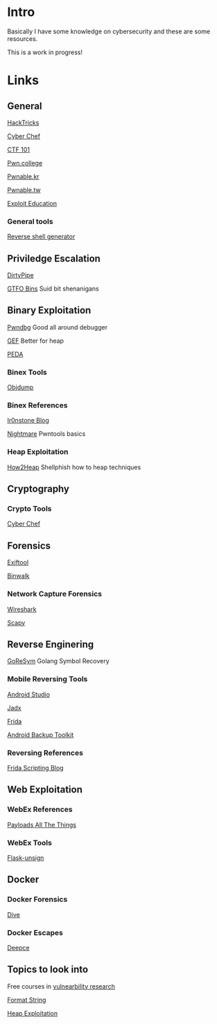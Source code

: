 # Intro

Basically I have some knowledge on cybersecurity and these are some resources.

This is a work in progress!

# Links

## General

[HackTricks](https://book.hacktricks.xyz/welcome/readme)

[Cyber Chef](https://gchq.github.io/CyberChef/)

[CTF 101](https://ctf101.org/)

[Pwn.college](https://pwn.college/)

[Pwnable.kr](https://pwnable.kr/)

[Pwnable.tw](https://pwnable.tw/)

[Exploit Education](https://exploit.education/)

### General tools

[Reverse shell generator](https://www.revshells.com/)

## Priviledge Escalation

[DirtyPipe](https://github.com/AlexisAhmed/CVE-2022-0847-DirtyPipe-Exploits)

[GTFO Bins](https://gtfobins.github.io/)
Suid bit shenanigans

## Binary Exploitation

[Pwndbg](https://github.com/pwndbg/pwndbg)
Good all around debugger

[GEF](https://github.com/hugsy/gef)
Better for heap
 
[PEDA](https://github.com/longld/peda)

### Binex Tools

[Objdump](https://man7.org/linux/man-pages/man1/objdump.1.html)

### Binex References

[Ir0nstone Blog](https://ir0nstone.gitbook.io/notes/)

[Nightmare](https://guyinatuxedo.github.io/02-intro_tooling/pwntools/index.html)
Pwntools basics

### Heap Exploitation
[How2Heap](https://github.com/shellphish/how2heap) Shellphish how to heap techniques

## Cryptography

### Crypto Tools

[Cyber Chef](https://gchq.github.io/CyberChef/)

## Forensics

[Exiftool](https://github.com/exiftool/exiftool)

[Binwalk](https://github.com/ReFirmLabs/binwalk)

### Network Capture Forensics

[Wireshark](https://www.wireshark.org/)

[Scapy](https://scapy.readthedocs.io/en/latest/introduction.html)

## Reverse Enginering

[GoReSym](https://github.com/mandiant/GoReSym)
Golang Symbol Recovery

### Mobile Reversing Tools

[Android Studio](https://developer.android.com/studio)

[Jadx](https://github.com/skylot/jadx)

[Frida](https://frida.re/docs/)

[Android Backup Toolkit](https://sourceforge.net/projects/android-backup-processor/)

### Reversing References 

[Frida Scripting Blog](https://cmrodriguez.me/blog/frida-scripting-guide/)

## Web Exploitation

### WebEx References

[Payloads All The Things](https://swisskyrepo.github.io/PayloadsAllTheThings/)

### WebEx Tools

[Flask-unsign](https://book.hacktricks.xyz/network-services-pentesting/pentesting-web/flask)

## Docker

### Docker Forensics

[Dive](https://github.com/wagoodman/dive)

### Docker Escapes

[Deepce](https://github.com/stealthcopter/deepce)

## Topics to look into

Free courses in [vulnearbility research](https://p.ost2.fyi/courses)

[Format String](https://exploit.education/phoenix/format-zero/)

[Heap Exploitation](https://exploit.education/phoenix/heap-zero/)

